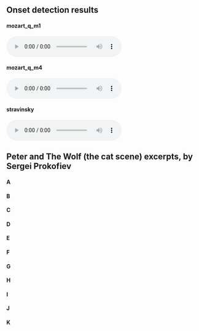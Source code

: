 ## Onset detection results

#### mozart_q_m1

<audio controls><source src="https://raw.githubusercontent.com/taironemagalhaes/phd-thesis-audio/main/onset-detection/mozart_q_m1_onsets.mp3" type="audio/wav"></audio>

#### mozart_q_m4

<audio controls><source src="https://raw.githubusercontent.com/taironemagalhaes/phd-thesis-audio/main/onset-detection/mozart_q_m4_onsets.mp3" type="audio/wav"></audio>

#### stravinsky

<audio controls><source src="https://raw.githubusercontent.com/taironemagalhaes/phd-thesis-audio/main/onset-detection/stravinsky_onsets.mp3" type="audio/wav"></audio>



## Peter and The Wolf (the cat scene) excerpts, by Sergei Prokofiev

#### A

#### B

#### C

#### D

#### E

#### F

#### G

#### H

#### I

#### J

#### K
